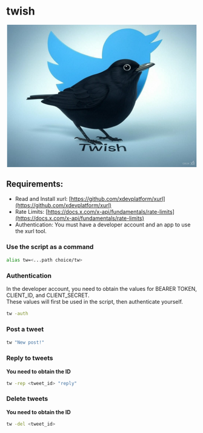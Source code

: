# twish

<div align="center">
    <img src="twish.jpg" width="500px"/> 
</div>

## Requirements:
  - Read and Install xurl: [https://github.com/xdevplatform/xurl](https://github.com/xdevplatform/xurl)
  - Rate Limits: [https://docs.x.com/x-api/fundamentals/rate-limits](https://docs.x.com/x-api/fundamentals/rate-limits)
  - Authentication: You must have a developer account and an app to use the xurl tool.

### Use the script as a command
```bash
alias tw=<...path choice/tw>
```

### Authentication
In the developer account, you need to obtain the values for BEARER TOKEN, CLIENT_ID, and CLIENT_SECRET.  
These values will first be used in the script, then authenticate yourself.  
```bash
tw -auth
```

### Post a tweet
```bash
tw "New post!"
```

### Reply to tweets
**You need to obtain the ID**
```bash
tw -rep <tweet_id> "reply"
```

### Delete tweets  
**You need to obtain the ID**
```bash
tw -del <tweet_id>
```